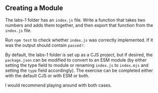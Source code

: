 ## Creating a Module

The labs-1 folder has an `index.js` file. Write a function that takes two numbers and adds them
together, and then export that function from the `index.js` file.

Run `npm test` to check whether `index.js` was correctly implemented. If it was the output
should contain `passed!`:

By default, the labs-1 folder is set up as a CJS project, but if desired, the `package.json` can
be modified to convert to an ESM module (by either setting the type field to module or
renaming `index.js` to `index.mjs` and setting the `type` field accordingly). The exercise can
be completed either with the default CJS or with ESM or both.

I would recommend playing around with both cases.
